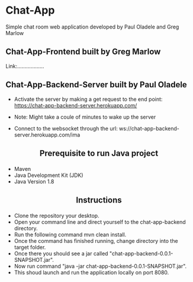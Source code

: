 # Chat-App

Simple chat room web application developed by Paul Oladele and Greg Marlow

## Chat-App-Frontend built by Greg Marlow

Link:..................

## Chat-App-Backend-Server built by Paul Oladele

* Activate the server by making a get request to the end point: https://chat-app-backend-server.herokuapp.com/

* Note: Might take a coule of minutes to wake up the server

* Connect to the websocket through the url: ws://chat-app-backend-server.herokuapp.com/ima

## <p align="center">Prerequisite to run Java project</p>

* Maven
* Java Development Kit (JDK)
* Java Version 1.8

## <p align="center">Instructions</p>

* Clone the repository your desktop.
* Open your command line and direct yourself to the chat-app-backend directory.
* Run the following command mvn clean install.
* Once the command has finished running, change directory into the target folder.
* Once there you should see a jar called "chat-app-backend-0.0.1-SNAPSHOT.jar".
* Now run command "java -jar chat-app-backend-0.0.1-SNAPSHOT.jar". 
* This shoud launch and run the application locally on port 8080.
